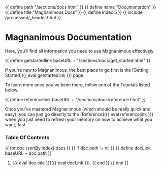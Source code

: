 {{ define path "/sections/docs.html" }}
{{ define name "Documentation" }}
{{ define title "Magnanimous Docs" }}
{{ define index 5 }}
{{ include /processed/_header.html }}

# Magnanimous Documentation

Here, you'll find all information you need to use Magnanimous effectively.

{{ define getstartedlink baseURL + "/sections/docs/get_started.html" }}

If you're new to Magnanimous, the best place to go first is the
[Getting Started]({{ eval getstartedlink }}) page.

To learn more once you've been there, follow one of the Tutorials listed below.

{{ define referencelink baseURL + "/sections/docs/reference.html" }}

Once you've mastered Magnanimous (which should be really quick and easy), you can just go directly to the
[Reference]({{ eval referencelink }}) when you just need to refresh your memory on
how to achieve what you want, fast.

### Table Of Contents

{{ for doc (sortBy index) docs }}
    {{ if doc.path != nil }}
        {{ define docLink baseURL + doc.path }}
1. [{{ eval doc.title }}]({{ eval docLink }}).
    {{ end }}
{{ end }}